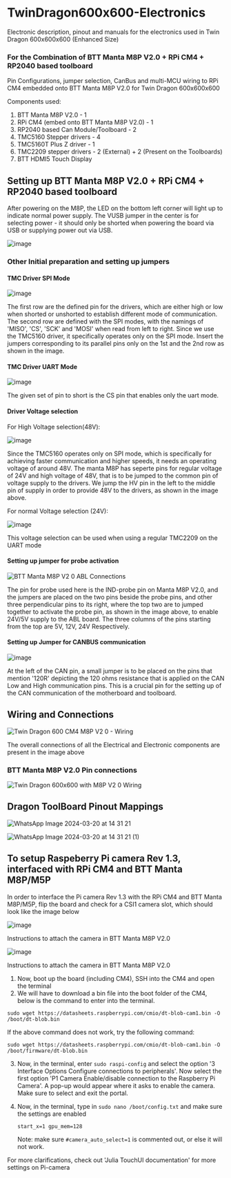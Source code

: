 # TwinDragon600x600-Electronics
Electronic description, pinout and manuals for the electronics used in Twin Dragon 600x600x600 (Enhanced Size)

### For the Combination of BTT Manta M8P V2.0 + RPi CM4 + RP2040 based toolboard

Pin Configurations, jumper selection, CanBus and multi-MCU wiring to RPi CM4 embedded onto BTT Manta M8P V2.0 for Twin Dragon 600x600x600

Components used:
1. BTT Manta M8P V2.0 - 1
2. RPi CM4 (embed onto BTT Manta M8P V2.0) - 1
3. RP2040 based Can Module/Toolboard - 2
4. TMC5160 Stepper drivers - 4
5. TMC5160T Plus Z driver - 1
6. TMC2209 stepper drivers - 2 (External) + 2 (Present on the Toolboards)
7. BTT HDMI5 Touch Display

## Setting up BTT Manta M8P V2.0 + RPi CM4 + RP2040 based toolboard

After powering on the M8P, the LED on the bottom left corner will light up to indicate normal power supply. The VUSB jumper in the center is for selecting power - it should only be shorted when powering the board via USB or supplying power out via USB.

![image](https://github.com/FracktalWorks/TwinDragon600-Electronics/assets/80109965/a958c1ba-796f-418f-ada7-2db6b0ebb668)

### Other Initial preparation and setting up jumpers

#### TMC Driver SPI Mode

![image](https://github.com/FracktalWorks/TwinDragon600-Electronics/assets/80109965/3333b970-bcab-4d4b-b9cb-f18ed82d6cfc)

The first row are the defined pin for the drivers, which are either high or low when shorted or unshorted to establish different mode of communication. The second row are defined with the SPI modes, with the namings of 'MISO', 'CS', 'SCK' and 'MOSI' when read from left to right. Since we use the TMC5160 driver, it specifically operates only on the SPI mode. Insert the jumpers corresponding to its parallel pins only on the 1st and the 2nd row as shown in the image.

#### TMC Driver UART Mode

![image](https://github.com/FracktalWorks/TwinDragon600-Electronics/assets/80109965/1110018c-07fe-482e-8d79-761831509141)

The given set of pin to short is the CS pin that enables only the uart mode.

#### Driver Voltage selection

For High Voltage selection(48V):

![image](https://github.com/FracktalWorks/TwinDragon600-Electronics/assets/80109965/bf3a8896-4cff-40da-9098-789842d58acb)

Since the TMC5160 operates only on SPI mode, which is specifically for achieving faster communication and higher speeds, it needs an operating voltage of around 48V. The manta M8P has seperte pins for regular voltage of 24V and high voltage of 48V, that is to be jumped to the common pin of voltage supply to the drivers. We jump the HV pin in the left to the middle pin of supply in order to provide 48V to the drivers, as shown in the image above.

For normal Voltage selection (24V):

![image](https://github.com/FracktalWorks/TwinDragon600-Electronics/assets/80109965/f2a6d8c0-dbdb-4a7c-89c2-14ec335743cc)

This voltage selection can be used when using a regular TMC2209 on the UART mode

#### Setting up jumper for probe activation

![BTT Manta M8P V2 0 ABL Connections](https://github.com/FracktalWorks/TwinDragon600x600-Electronics/assets/80109965/196da29f-d003-4410-bdbf-421b9a2d7515)


The pin for probe used here is the IND-probe pin on Manta M8P V2.0, and the jumpers are placed on the two pins beside the probe pins, and other three perpendicular pins to its right, where the top two are to jumped together to activate the probe pin, as shown in the image above, to enable 24V/5V supply to the ABL board. The three columns of the pins starting from the top are 5V, 12V, 24V Respectively.

#### Setting up Jumper for CANBUS communication

![image](https://github.com/FracktalWorks/TwinDragon600-Electronics/assets/80109965/a540b422-52cb-41cc-b6a8-25c727c4f089)

At the left of the CAN pin, a small jumper is to be placed on the pins that mention '120R' depicting the 120 ohms resistance that is applied on the CAN Low and High communication pins. This is a crucial pin for the setting up of the CAN communication of the motherboard and toolboard.

## Wiring and Connections

![Twin Dragon 600 CM4 M8P V2 0 - Wiring](https://github.com/FracktalWorks/TwinDragon600-Electronics/assets/80109965/78dbc25f-ff8f-4533-9c9d-a62a0f82dd5e)

The overall connections of all the Electrical and Electronic components are present in the image above

### BTT Manta M8P V2.0 Pin connections

![Twin Dragon 600x600 with M8P V2 0 Wiring](https://github.com/FracktalWorks/TwinDragon600x600-Electronics/assets/80109965/7eced48d-cfc8-49cb-b144-970571d24fa0)


## Dragon ToolBoard Pinout Mappings

![WhatsApp Image 2024-03-20 at 14 31 21](https://github.com/FracktalWorks/TwinDragon600x600-Electronics/assets/80109965/88b125b5-2338-4aa1-831f-7f72e4ff2525)


![WhatsApp Image 2024-03-20 at 14 31 21 (1)](https://github.com/FracktalWorks/TwinDragon600x600-Electronics/assets/80109965/39d8fcf0-845f-4c06-a3fb-4be4854f6058)


## To setup Raspeberry Pi camera Rev 1.3, interfaced with RPi CM4 and BTT Manta M8P/M5P

In order to interface the Pi camera Rev 1.3 with the RPi CM4 and BTT Manta M8P/M5P, flip the board and check for a CSI1 camera slot, which should look like the image below

![image](https://github.com/FracktalWorks/TwinDragon600-Electronics/assets/80109965/de2eb324-dc58-4c48-af00-7386afde8c35)

Instructions to attach the camera in BTT Manta M8P V2.0

![image](https://github.com/FracktalWorks/TwinDragon600-Electronics/assets/80109965/1bc509c2-2984-46af-a074-268701a05b0c)


Instructions to attach the camera in BTT Manta M8P V2.0

1. Now, boot up the board (including CM4), SSH into the CM4 and open the terminal
2. We will have to download a bin file into the boot folder of the CM4, below is the command to enter into the terminal.

`sudo wget https://datasheets.raspberrypi.com/cmio/dt-blob-cam1.bin -O /boot/dt-blob.bin`

If the above command does not work, try the following command:

`sudo wget https://datasheets.raspberrypi.com/cmio/dt-blob-cam1.bin -O /boot/firmware/dt-blob.bin`

3. Now, in the terminal, enter `sudo raspi-config` and select the option '3 Interface Options    Configure connections to peripherals'. Now select the first option 'P1 Camera      Enable/disable connection to the Raspberry Pi Camera'. A pop-up would appear where it asks to enable the camera. Make sure to select <yes> and exit the portal.

4. Now, in the terminal, type in `sudo nano /boot/config.txt` and make sure the settings are enabled

   `start_x=1
   gpu_mem=128`

   Note: make sure `#camera_auto_select=1` is commented out, or else it will not work.

For more clarifications, check out 'Julia TouchUI documentation' for more settings on Pi-camera
